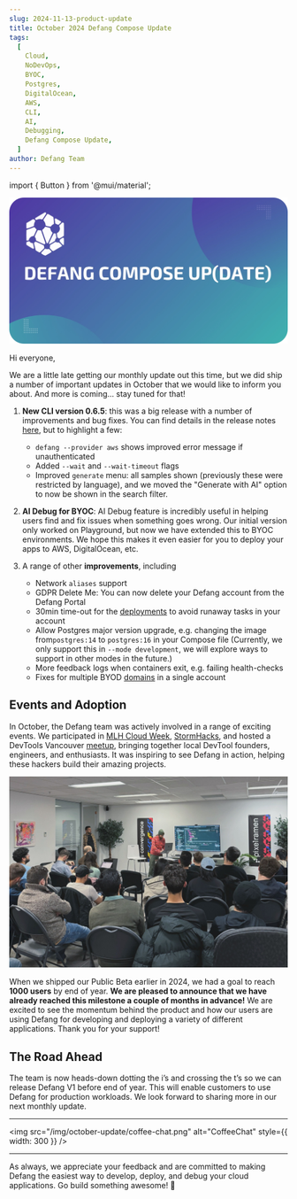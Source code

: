 ```yaml
---
slug: 2024-11-13-product-update
title: October 2024 Defang Compose Update
tags:
  [
    Cloud,
    NoDevOps,
    BYOC,
    Postgres,
    DigitalOcean,
    AWS,
    CLI,
    AI,
    Debugging,
    Defang Compose Update,
  ]
author: Defang Team
---
```

import { Button } from '@mui/material';

![Defang Compose Update](/img/defang-compose-update.webp)

Hi everyone, 

We are a little late getting our monthly update out this time, but we did ship a number of important updates in October that we would like to inform you about. And more is coming… stay tuned for that!

1. **New CLI version 0.6.5**: this was a big release with a number of improvements and bug fixes. You can find details in the release notes [here](https://github.com/DefangLabs/defang/releases/tag/v0.6.5), but to highlight a few: 
    - `defang --provider aws` shows improved error message if unauthenticated
    - Added `--wait` and `--wait-timeout` flags
    - Improved `generate` menu: all samples shown (previously these were restricted by language), and we moved the "Generate with AI" option to now be shown in the search filter.

2. **AI Debug for BYOC**: AI Debug feature is incredibly useful in helping users find and fix issues when something goes wrong. Our initial version only worked on Playground, but now we have extended this to BYOC environments. We hope this makes it even easier for you to deploy your apps to AWS, DigitalOcean, etc.

3. A range of other **improvements**, including
    - Network `aliases` support
    - GDPR Delete Me: You can now delete your Defang account from the Defang Portal
    - 30min time-out for the [deployments](https://docs.defang.io/docs/concepts/deployments) to avoid runaway tasks in your account
    - Allow Postgres major version upgrade, e.g. changing the image from`postgres:14` to `postgres:16` in your Compose file (Currently, we only support this in `--mode development`, we will explore ways to support in other modes in the future.)
    - More feedback logs when containers exit, e.g. failing health-checks
    - Fixes for multiple BYOD [domains](https://docs.defang.io/docs/concepts/domains) in a single account

## Events and Adoption

In October, the Defang team was actively involved in a range of exciting events. We participated in [MLH Cloud Week](https://ghw.mlh.io/events/cloud), [StormHacks](https://stormhacks.com/), and hosted a DevTools Vancouver [meetup](https://lu.ma/devtools2), bringing together local DevTool founders, engineers, and enthusiasts. It was inspiring to see Defang in action, helping these hackers build their amazing projects.

![DevToolsMeetup](/img/october-update/devtools-meetup.jpg)

When we shipped our Public Beta earlier in 2024, we had a goal to reach **1000 users** by end of year. **We are pleased to announce that we have already reached this milestone a couple of months in advance!** We are excited to see the momentum behind the product and how our users are using Defang for developing and deploying a variety of different applications. Thank you for your support!

## The Road Ahead

The team is now heads-down dotting the i’s and crossing the t’s so we can release Defang V1 before end of year. This will enable customers to use Defang for production workloads. We look forward to sharing more in our next monthly update.

---

<img src="/img/october-update/coffee-chat.png" alt="CoffeeChat" style={{ width: 300 }} />

---

As always, we appreciate your feedback and are committed to making Defang the easiest way to develop, deploy, and debug your cloud applications. Go build something awesome! 🚀

